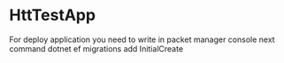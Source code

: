 # HttTestApp
For deploy application you need to write in packet manager console next command
dotnet ef migrations add InitialCreate
